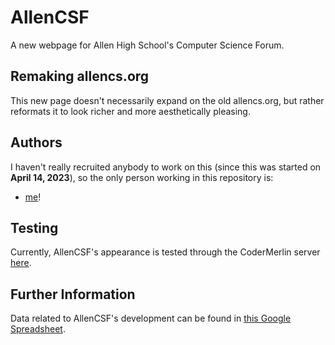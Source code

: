 # AllenCSF

A new webpage for Allen High School's Computer Science Forum.

## Remaking allencs.org

This new page doesn't necessarily expand on the old allencs.org, but rather reformats it to look richer and more aesthetically pleasing.

## Authors

I haven't really recruited anybody to work on this (since this was started on **April 14, 2023**), so the only person working in this repository is: 
* [me](https://github.com/mohibm708)!

## Testing

Currently, AllenCSF's appearance is tested through the CoderMerlin server [here](https://www.codermerlin.academy/users/mohibullah-meer/AllenCSF/index.html). 

## Further Information

Data related to AllenCSF's development can be found in [this Google Spreadsheet](https://docs.google.com/spreadsheets/d/1wGzzVWPG0Zy-j3GFOdtzyu1SFKl-ybCz1bcdMLUUdXs/edit?usp=sharing).
